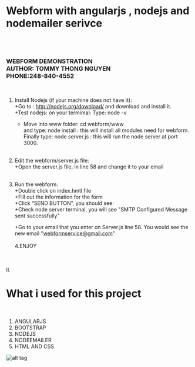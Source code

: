 <H1>Webform with angularjs , nodejs and nodemailer serivce</H1><br /><br />

<h3>WEBFORM DEMONSTRATION<br />
AUTHOR: TOMMY THONG NGUYEN<br />
PHONE:248-840-4552</h3><br />

1. Install Nodejs (if your machine does not have it):<br />
    +Go to : http://nodejs.org/download/     and download and install it.<br />
    +Test nodejs:  on your termimal: Type: node -v       <br />
    + Move into www folder:  cd webform/www   <br />
                and type:    node install      : this will install all modules need for webform.<br />
                Finally type: node server.js    : this will run the node server at port 3000.<br /><br />

2. Edit the webform/server.js  file:<br />
    +Open the server.js file, in line 58  and change it to your email <br /><br />
3. Run the webform:<br />
    +Double click on index.hmtl file <br />
    +Fill out the information for the form<br />
    +Click “SEND BUTTON”, you should see:<br />
    +Check node server terminal, you will see       "SMTP Configured
                                                    Message sent successfully" <br />

    +Go to your email that you enter on Server.js line 58. You would see the new email "webformservice@gmail.com"<br /><br />
4.ENJOY<br /><br /><br />

II.<h1>What i used for this project</h1><br />
1. ANGULARJS<br />
2. BOOTSTRAP<br />
3. NODEJS<br />
4. NODEEMAILER<br />
5. HTML AND CSS

![alt tag](http://image/server.png)


